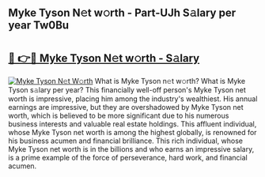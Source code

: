 ## Myke Tyson N𝚎t w𝚘rth - Part-UJh S𝚊lary per year Tw0Bu

# <h2><a href="http://gc0j0m.nevu.top/?p=Myke+Tyson">🔗 👉🔴 Myke Tyson N𝚎t w𝚘rth - S𝚊lary</a></h2>

[![Myke Tyson N𝚎t W𝚘rth](https://i.imgur.com/Oavwk0R.jpeg)](http://gc0j0m.nevu.top/?p=Myke+Tyson)
What is Myke Tyson n𝚎t w𝚘rth? What is Myke Tyson s𝚊lary per year?
This financially well-off person's Myke Tyson net worth is impressive, placing him among the industry's wealthiest. His annual earnings are impressive, but they are overshadowed by Myke Tyson net worth, which is believed to be more significant due to his numerous business interests and valuable real estate holdings. This affluent individual, whose Myke Tyson net worth is among the highest globally, is renowned for his business acumen and financial brilliance. This rich individual, whose Myke Tyson net worth is in the billions and who earns an impressive salary, is a prime example of the force of perseverance, hard work, and financial acumen.
